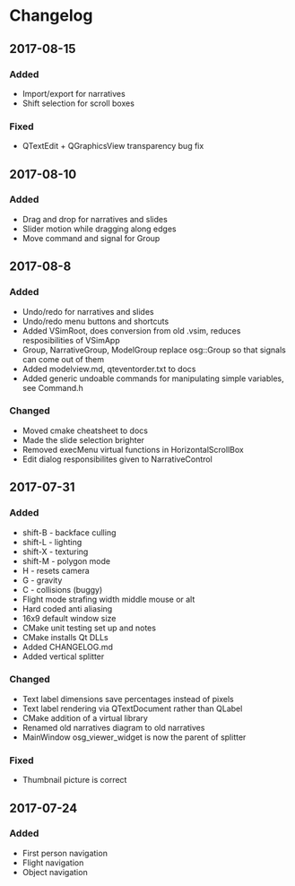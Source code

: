 # Changelog

## 2017-08-15
### Added
- Import/export for narratives
- Shift selection for scroll boxes

### Fixed
- QTextEdit + QGraphicsView transparency bug fix

## 2017-08-10
### Added
- Drag and drop for narratives and slides
- Slider motion while dragging along edges
- Move command and signal for Group

## 2017-08-8
### Added
- Undo/redo for narratives and slides
- Undo/redo menu buttons and shortcuts
- Added VSimRoot, does conversion from old .vsim, reduces resposibilities of VSimApp
- Group, NarrativeGroup, ModelGroup replace osg::Group so that signals can come out of them
- Added modelview.md, qteventorder.txt to docs
- Added generic undoable commands for manipulating simple variables, see Command.h

### Changed
- Moved cmake cheatsheet to docs
- Made the slide selection brighter
- Removed execMenu virtual functions in HorizontalScrollBox
- Edit dialog responsibilites given to NarrativeControl

## 2017-07-31
### Added
- shift-B - backface culling
- shift-L - lighting
- shift-X - texturing
- shift-M - polygon mode
- H - resets camera
- G - gravity
- C - collisions (buggy)
- Flight mode strafing width middle mouse or alt
- Hard coded anti aliasing
- 16x9 default window size
- CMake unit testing set up and notes
- CMake installs Qt DLLs
- Added CHANGELOG.md
- Added vertical splitter

### Changed
- Text label dimensions save percentages instead of pixels
- Text label rendering via QTextDocument rather than QLabel
- CMake addition of a virtual library
- Renamed old narratives diagram to old narratives
- MainWindow osg_viewer_widget is now the parent of splitter

### Fixed
- Thumbnail picture is correct

## 2017-07-24
### Added
- First person navigation
- Flight navigation
- Object navigation
